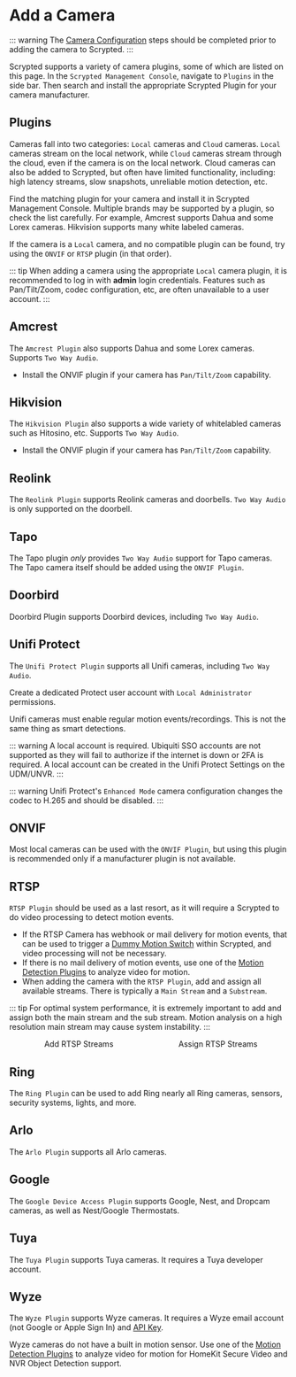 <script setup lang="ts"> 
import { onMounted } from 'vue';
import ImagePopup from './src/ImagePopup.vue';
</script>

# Add a Camera

::: warning
The [Camera Configuration](/camera-preparation) steps should be completed prior to adding the camera to Scrypted.
:::


Scrypted supports a variety of camera plugins, some of which are listed on this page. In the `Scrypted Management Console`, navigate to `Plugins` in the side bar. Then search and install the appropriate Scrypted Plugin for your camera manufacturer.

<ImagePopup src="/img/install-plugin.png"></ImagePopup>

## Plugins

Cameras fall into two categories: `Local` cameras and `Cloud` cameras. `Local` cameras stream on the local network, while `Cloud` cameras stream through the cloud, even if the camera is on the local network.  Cloud cameras can also be added to Scrypted, but often have limited functionality, including: high latency streams, slow snapshots, unreliable motion detection, etc.

Find the matching plugin for your camera and install it in Scrypted Management Console. Multiple brands may be supported by a plugin, so check the list carefully. For example, Amcrest supports Dahua and some Lorex cameras. Hikvision supports many white labeled cameras.

If the camera is a `Local` camera, and no compatible plugin can be found, try using the `ONVIF` or `RTSP` plugin (in that order).

::: tip
When adding a camera using the appropriate `Local` camera plugin, it is recommended to log in with **admin** login credentials. Features such as Pan/Tilt/Zoom, codec configuration, etc, are often unavailable to a user account.
:::

## Amcrest

The `Amcrest Plugin` also supports Dahua and some Lorex cameras. Supports `Two Way Audio`.
* Install the ONVIF plugin if your camera has `Pan/Tilt/Zoom` capability.

## Hikvision

The `Hikvision Plugin` also supports a wide variety of whitelabled cameras such as Hitosino, etc. Supports `Two Way Audio`.
* Install the ONVIF plugin if your camera has `Pan/Tilt/Zoom` capability.

## Reolink

The `Reolink Plugin` supports Reolink cameras and doorbells. `Two Way Audio` is only supported on the doorbell.

## Tapo

The Tapo plugin *only* provides `Two Way Audio` support for Tapo cameras. The Tapo camera itself should be added using the `ONVIF Plugin`.

## Doorbird

Doorbird Plugin supports Doorbird devices, including `Two Way Audio`.

## Unifi Protect

The `Unifi Protect Plugin` supports all Unifi cameras, including `Two Way Audio`.

Create a dedicated Protect user account with `Local Administrator` permissions.

Unifi cameras must enable regular motion events/recordings. This is not the same thing as smart detections.

::: warning
A local account is required. Ubiquiti SSO accounts are not supported as they will fail to authorize if the internet is down or 2FA is required. A local account can be created in the Unifi Protect Settings on the UDM/UNVR.
:::

::: warning
Unifi Protect's `Enhanced Mode` camera configuration changes the codec to H.265 and should be disabled.
:::

## ONVIF

Most local cameras can be used with the `ONVIF Plugin`, but using this plugin is recommended only if a manufacturer plugin is not available.

## RTSP

`RTSP Plugin` should be used as a last resort, as it will require a Scrypted to do video processing to detect motion events.

* If the RTSP Camera has webhook or mail delivery for motion events, that can be used to trigger a [Dummy Motion Switch](/detection/dummy-detection) within Scrypted, and video processing will not be necessary.
* If there is no mail delivery of motion events, use one of the [Motion Detection Plugins](/detection/motion-detection) to analyze video for motion.
* When adding the camera with the `RTSP Plugin`, add and assign all available streams. There is typically a `Main Stream` and a `Substream`.

::: tip
For optimal system performance, it is extremely important to add and assign both the main stream and the sub stream. Motion analysis on a high resolution main stream may cause system instability.
:::


<div style="width: 100%; display: flex; flex-direction: row;">

<div style="display: flex; flex-direction: column; align-items: center; flex: 1;">
Add RTSP Streams
<ImagePopup src="/img/add-streams.png" width="200" ></ImagePopup>
</div>


<div style="display: flex; flex-direction: column; align-items: center; flex: 1;">
Assign RTSP Streams
<ImagePopup src="/img/assign-streams.png" width="200"></ImagePopup>
</div>

</div>

## Ring

The `Ring Plugin` can be used to add Ring nearly all Ring cameras, sensors, security systems, lights, and more.

## Arlo

The `Arlo Plugin` supports all Arlo cameras.

## Google

The `Google Device Access Plugin` supports Google, Nest, and Dropcam cameras, as well as Nest/Google Thermostats.

## Tuya

The `Tuya Plugin` supports Tuya cameras. It requires a Tuya developer account.

## Wyze

The `Wyze Plugin` supports Wyze cameras. It requires a Wyze email account (not Google or Apple Sign In) and [API Key](https://developer-api-console.wyze.com/#/apikey/view).

Wyze cameras do not have a built in motion sensor. Use one of the [Motion Detection Plugins](/detection/motion-detection) to analyze video for motion for HomeKit Secure Video and NVR Object Detection support.


